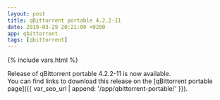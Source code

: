 ```yaml
---
layout: post
title: qBittorrent portable 4.2.2-11
date: 2019-03-29 20:21:00 +0200
app: qbittorrent
tags: [qbittorrent]
---
```

{% include vars.html %}

Release of qBittorrent portable 4.2.2-11 is now available.<br />
You can find links to download this release on the [qBittorrent portable page]({{ var_seo_url | append: '/app/qbittorrent-portable/' }}).